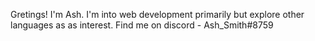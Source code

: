 Gretings! I'm Ash. I'm into web development primarily but explore other languages as as interest.
Find me on discord - Ash_Smith#8759


